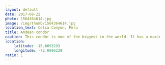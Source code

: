 ```yaml
---
layout: default
date: 2017-08-22
photo: 1504364614.jpg
image: /img/thumb/1504364614.jpg
location_text: Colca Canyon, Peru
title: Andean condor
caption: This condor is one of the biggest in the world. It has a maximum wingspan of 3.3 meters. I had the chance to see some flying around, but with my poor camera this is the best shot I got ! Too bad
location:
    latitude: -15.6093293
    longitude: -72.0896229
ratio: 1
---
```

